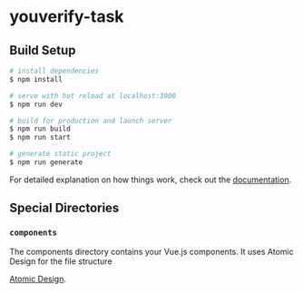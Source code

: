# youverify-task

## Build Setup

```bash
# install dependencies
$ npm install

# serve with hot reload at localhost:3000
$ npm run dev

# build for production and launch server
$ npm run build
$ npm run start

# generate static project
$ npm run generate
```

For detailed explanation on how things work, check out the [documentation](https://nuxtjs.org).

## Special Directories

### `components`

The components directory contains your Vue.js components. It uses Atomic Design for the file structure

[Atomic Design](https://vuedose.tips/how-to-structure-a-vue-js-app-using-atomic-design-and-tailwindcss).

